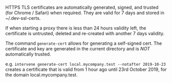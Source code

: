 HTTPS TLS certificates are automatically generated, signed, and trusted (for Chrome / Safari) when required. They are valid for 7 days and stored in ~/.dev-ssl-certs.

If when starting a proxy there is less than 24 hours validity left, the certificate is untrusted, deleted and re-created with another 7 days validity.

The command `generate-cert` allows for generating a self-signed cert.  The certificate and key are generated in the current directory and is _NOT_ automatically trusted.

e.g. `intervene generate-cert local.mycompany.test --notafter 2019-10-23` creates a certificate that is valid from 1 hour ago until 23rd October 2019, for the domain local.mycompany.test.
